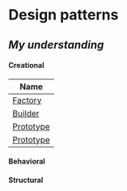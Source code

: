 # Design patterns

## _My understanding_

#### Creational

| Name                              |
| --------------------------------- |
| [Factory](creational/factory)     |
| [Builder](creational/builder)     |
| [Prototype](creational/prototype) |
| [Prototype](singleton/prototype)  |

#### Behavioral

#### Structural
